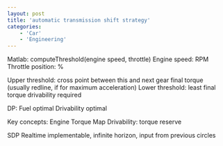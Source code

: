 ```yaml
---
layout: post
title: 'automatic transmission shift strategy'
categories:
    - 'Car'
    - 'Engineering'
---
```


Matlab: computeThreshold(engine speed, throttle)
Engine speed: RPM
Throttle position: %

Upper threshold: cross point between this and next gear final torque (usually redline, if for maximum acceleration)
Lower threshold: least final torque drivability required 

DP:
Fuel optimal
Drivability optimal

Key concepts:
Engine Torque Map
Drivability: torque reserve

SDP
Realtime implementable, infinite horizon, input from previous circles